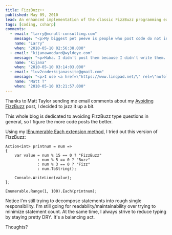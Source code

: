 ```yaml
---
title: FizzBuzz++
published: May 09, 2010
lead: An enhanced implementation of the classic FizzBuzz programming exercise, demonstrating more elegant solutions using C# extension methods and functional programming concepts.
tags: [coding, csharp]
comments:
  - email: "larry@mcnutt-consulting.com"
    message: "<p>My biggest pet peeve is people who post code do not include the using/imports required to cut/paste/run the snippet!  I'm lazy!</p>"
    name: "Larry"
    when: "2010-05-10 02:56:38.000"
  - email: "kijanawoodard@wyldeye.com"
    message: "<p>Haha. I didn't post them because I didn't write them. Wrote it all in one file. I'm lazier!</p><p>Paste into static Main of your choice.</p>"
    name: "kijana"
    when: "2010-05-10 03:14:03.000"
  - email: "luv2code+kijanassite@gmail.com"
    message: "<p>I use <a href=\"https://www.linqpad.net/\" rel=\"nofollow\">linqpad</a><a> for these kinds of things.  It's pretty handy for pasting a code snippet and hitting \"run\".</a></p>"
    name: "Matt T"
    when: "2010-05-10 03:21:57.000"
---
```

Thanks to Matt Taylor sending me email comments about my [Avoiding FizzBuzz] post, I decided to jazz it up a bit.

This whole blog is dedicated to avoiding FizzBuzz type questions in general, so I figure the more code posts the better.

Using my [IEnumerable Each extension method][enumerable], I tried out this version of FizzBuzz:

    Action<int> printnum = num =>
    {
        var value = num % 15 == 0 ? "FizzBuzz"
                  : num % 5 == 0 ? "Buzz"
                  : num % 3 == 0 ? "Fizz"
                  : num.ToString();
 
        Console.WriteLine(value);
    };
 
    Enumerable.Range(1, 100).Each(printnum);

Notice I'm still trying to decompose statements into rough single responsibility. I'm still going for readability/maintainability over trying to minimize statement count. At the same time, I always strive to reduce typing by staying pretty DRY. It's a balancing act.

Thoughts?

[Avoiding FizzBuzz]:https://kijanawoodard.com/blog/avoiding-fizzbuzz
[enumerable]:https://kijanawoodard.com/blog/ienumerable-each

